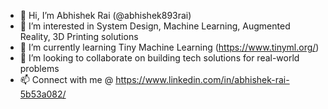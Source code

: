 - 👋 Hi, I’m Abhishek Rai (@abhishek893rai)
- 👀 I’m interested in System Design, Machine Learning, Augmented Reality, 3D Printing solutions
- 🌱 I’m currently learning Tiny Machine Learning (https://www.tinyml.org/)
- 💞️ I’m looking to collaborate on building tech solutions for real-world problems
- 📫 Connect with me @ https://www.linkedin.com/in/abhishek-rai-5b53a082/ 

<!---
abhishek893rai/abhishek893rai is a ✨ special ✨ repository because its `README.md` (this file) appears on your GitHub profile.
You can click the Preview link to take a look at your changes.
--->
